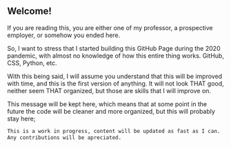 ## Welcome!

If you are reading this, you are either one of my professor, a prospective employer, or somehow you ended here.

So, I want to stress that I started building this GitHub Page during the 2020 pandemic, with almost no knowledge of how this entire thing works. GitHub, CSS, Python, etc.

With this being said, I will assume you understand that this will be improved with time, and this is the first version of anything. It will not look THAT good, neither seem THAT organized, but those are skills that I will improve on.

This message will be kept here, which means that at some point in the future the code will be cleaner and more organized, but this will probably stay here;


```markdown
This is a work in progress, content will be updated as fast as I can.
Any contributions will be apreciated.
```
